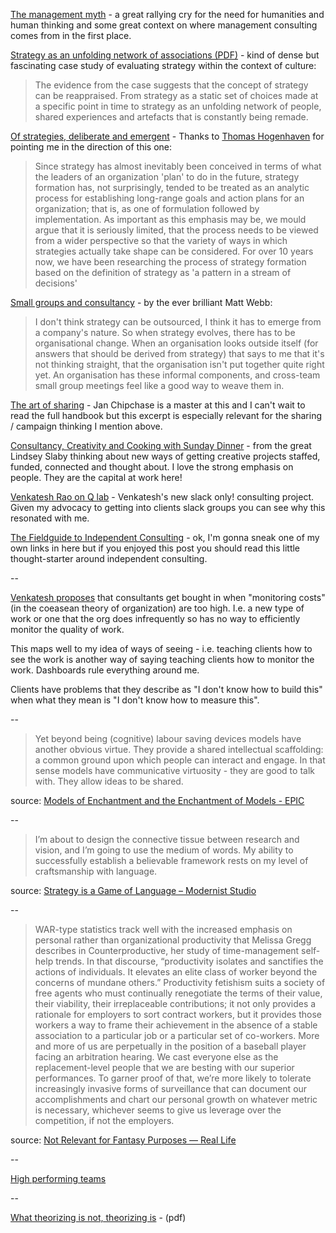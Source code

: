---
---

[The management myth](http://www.theatlantic.com/magazine/archive/2006/06/the-management-myth/304883/) - a great rallying cry for the need for humanities and human thinking and some great context on where management consulting comes from in the first place.

[Strategy as an unfolding network of associations (PDF)](http://www.stripepartners.com/wp-content/uploads/2016/12/Stripe_Partners_Strategy_as_a_Network.pdf) - kind of dense but fascinating case study of evaluating strategy within the context of culture:
> The evidence from the case suggests that the concept of strategy can be reappraised. From strategy as a static set of choices made at a specific point in time to strategy as an unfolding network of people, shared experiences and artefacts that is constantly being remade.

[Of strategies, deliberate and emergent](http://strategy.sjsu.edu/www.stable/B290/reading/Mintzberg,%20H,%201985,%20Strategic%20Management%20Journal.%206%20pp%20257-272.pdf) - Thanks to [Thomas Hogenhaven](https://twitter.com/thogenhaven) for pointing me in the direction of this one:
> Since strategy has almost inevitably been conceived in terms of what the leaders of an organization 'plan' to do in the future, strategy formation has, not surprisingly, tended to be treated as an analytic process for establishing long-range goals and action plans for an organization; that is, as one of formulation followed by implementation. As important as this emphasis may be, we mould argue that it is seriously limited, that the process needs to be viewed from a wider perspective so that the variety of ways in which strategies actually take shape can be considered. For over 10 years now, we have been researching the process of strategy formation based on the definition of strategy as 'a pattern in a stream of decisions' 

[Small groups and consultancy](http://interconnected.org/home/2015/10/07/small_groups_and_consultancy) - by the ever brilliant Matt Webb:
> I don't think strategy can be outsourced, I think it has to emerge from a company's nature. So when strategy evolves, there has to be organisational change. When an organisation looks outside itself (for answers that should be derived from strategy) that says to me that it's not thinking straight, that the organisation isn't put together quite right yet. An organisation has these informal components, and cross-team small group meetings feel like a good way to weave them in.

[The art of sharing](https://www.epicpeople.org/the-art-of-sharing/) - Jan Chipchase is a master at this and I can't wait to read the full handbook but this excerpt is especially relevant for the sharing / campaign thinking I mention above.

[Consultancy, Creativity and Cooking with Sunday Dinner](https://www.linkedin.com/pulse/consultancy-creativity-cooking-sunday-dinner-lindsey-slaby) - from the great Lindsey Slaby thinking about new ways of getting creative projects staffed, funded, connected and thought about. I love the strong emphasis on people. They are the capital at work here!

[Venkatesh Rao on Q lab](http://us1.campaign-archive1.com/?u=78cbbb7f2882629a5157fa593&id=b17b3b5049&e=1ef561aa73) - Venkatesh's new slack only! consulting project. Given my advocacy to getting into clients slack groups you can see why this resonated with me.

[The Fieldguide to Independent Consulting](http://tomcritchlow.com/2016/12/14/fieldguide-independent-consulting/) - ok, I'm gonna sneak one of my own links in here but if you enjoyed this post you should read this little thought-starter around independent consulting.

--

[Venkatesh proposes](https://artofgig.substack.com/p/knowing-which-nut-to-tighten) that consultants get bought in when "monitoring costs" (in the coeasean theory of organization) are too high. I.e. a new type of work or one that the org does infrequently so has no way to efficiently monitor the quality of work.

This maps well to my idea of ways of seeing - i.e. teaching clients how to see the work is another way of saying teaching clients how to monitor the work. Dashboards rule everything around me.

Clients have problems that they describe as "I don't know how to build this" when what they mean is "I don't know how to measure this".

--

>Yet beyond being (cognitive) labour saving devices models have another obvious virtue. They provide a shared intellectual scaffolding: a common ground upon which people can interact and engage. In that sense models have communicative virtuosity - they are good to talk with. They allow ideas to be shared.

source: [Models of Enchantment and the Enchantment of Models - EPIC](https://www.epicpeople.org/pblog19/)

--

>I’m about to design the connective tissue between research and vision, and I’m going to use the medium of words. My ability to successfully establish a believable framework rests on my level of craftsmanship with language.

source: [Strategy is a Game of Language – Modernist Studio](http://www.themoderniststudio.com/2019/06/10/strategy-is-a-game-of-language/)

--

>WAR-type statistics track well with the increased emphasis on personal rather than organizational productivity that Melissa Gregg describes in Counterproductive, her study of time-management self-help trends. In that discourse, “productivity isolates and sanctifies the actions of individuals. It elevates an elite class of worker beyond the concerns of mundane others.” Productivity fetishism suits a society of free agents who must continually renegotiate the terms of their value, their viability, their irreplaceable contributions; it not only provides a rationale for employers to sort contract workers, but it provides those workers a way to frame their achievement in the absence of a stable association to a particular job or a particular set of co-workers. More and more of us are perpetually in the position of a baseball player facing an arbitration hearing. We cast everyone else as the replacement-level people that we are besting with our superior performances. To garner proof of that, we’re more likely to tolerate increasingly invasive forms of surveillance that can document our accomplishments and chart our personal growth on whatever metric is necessary, whichever seems to give us leverage over the competition, if not the employers.

source: [Not Relevant for Fantasy Purposes — Real Life](https://reallifemag.com/dispatches/not-relevant-for-fantasy-purposes)

--

[High performing teams](https://docs.google.com/presentation/d/1CwT4q7bSQSIn8BPm7Xcoiy1Q8funZD8PwH-E2ShmCzo/edit#slide=id.g5267a7edd3_2_12)

--

[What theorizing is not, theorizing is](http://web.mit.edu/curhan/www/docs/Articles/15341_Readings/Doctoral_Resources/Weick_What_theory_is_not_theorizing_is.pdf) - (pdf)

